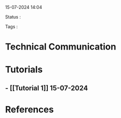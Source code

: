 
15-07-2024 14:04

Status : 

Tags : 

# Technical Communication


# Tutorials

## - [[Tutorial 1]] 15-07-2024
# References
